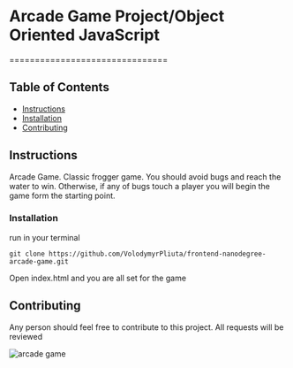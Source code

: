 # Arcade Game Project/Object Oriented JavaScript
===============================

## Table of Contents

* [Instructions](#instructions)
* [Installation](#installation)
* [Contributing](#contributing)

## Instructions

Arcade Game. Classic frogger game. You should avoid bugs and reach the water to  win. Otherwise, if any of bugs touch a player you will begin the game form the starting point.

### Installation

run in your terminal

```git clone https://github.com/VolodymyrPliuta/frontend-nanodegree-arcade-game.git```

Open index.html and you are all set for the game

## Contributing

Any person should feel free to contribute to this project. All requests will be reviewed

![arcade game](https://github.com/VolodymyrPliuta/frontend-nanodegree-arcade-game/blob/master/images/bug.png)
